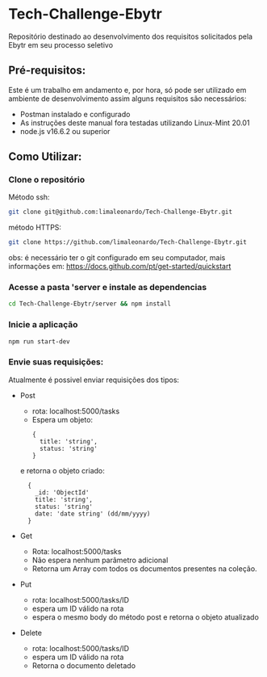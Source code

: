# Tech-Challenge-Ebytr

Repositório destinado ao desenvolvimento dos requisitos solicitados pela Ebytr em seu processo seletivo
## Pré-requisitos:

Este é um trabalho em andamento e, por hora, só pode ser utilizado em ambiente de desenvolvimento
assim alguns requisitos são necessários:
 - Postman instalado e configurado
 - As instruções deste manual fora testadas utilizando Linux-Mint 20.01
 - node.js v16.6.2 ou superior
## Como Utilizar:

### Clone o repositório

Método ssh:
```bash
git clone git@github.com:limaleonardo/Tech-Challenge-Ebytr.git
```
método HTTPS: 
```bash
git clone https://github.com/limaleonardo/Tech-Challenge-Ebytr.git
```
obs: é necessário ter o git configurado em seu computador, mais informações em:
https://docs.github.com/pt/get-started/quickstart

### Acesse a pasta 'server e instale as dependencias

```bash
cd Tech-Challenge-Ebytr/server && npm install
```

###  Inicie a aplicação
```bash
npm run start-dev
```

### Envie suas requisições:

Atualmente é possivel enviar requisições dos tipos:
- Post
  - rota: localhost:5000/tasks
  - Espera um objeto:
    ```code
    {
      title: 'string',
      status: 'string'
    }
    ```
  e retorna o objeto criado: 
  ```code
    {
      _id: 'ObjectId'
      title: 'string',
      status: 'string'
      date: 'date string' (dd/mm/yyyy)
    }
    ```
- Get
  - Rota: localhost:5000/tasks
  - Não espera nenhum parâmetro adicional
  - Retorna um Array com todos os documentos presentes na coleção.

- Put
  - rota: localhost:5000/tasks/ID
  - espera um ID válido na rota
  - espera o mesmo body do método post e retorna o objeto atualizado

- Delete
   - rota: localhost:5000/tasks/ID
   - espera um ID válido na rota
   - Retorna o documento deletado



